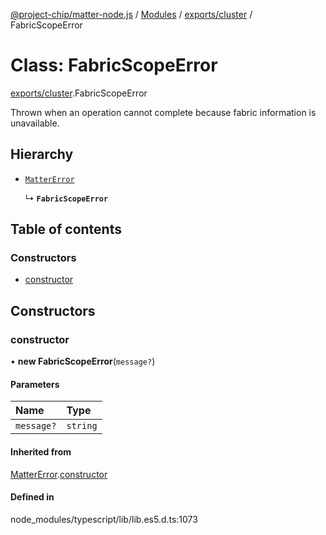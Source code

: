 [@project-chip/matter-node.js](../README.md) / [Modules](../modules.md) / [exports/cluster](../modules/exports_cluster.md) / FabricScopeError

# Class: FabricScopeError

[exports/cluster](../modules/exports_cluster.md).FabricScopeError

Thrown when an operation cannot complete because fabric information is
unavailable.

## Hierarchy

- [`MatterError`](exports_common.MatterError.md)

  ↳ **`FabricScopeError`**

## Table of contents

### Constructors

- [constructor](exports_cluster.FabricScopeError.md#constructor)

## Constructors

### constructor

• **new FabricScopeError**(`message?`)

#### Parameters

| Name | Type |
| :------ | :------ |
| `message?` | `string` |

#### Inherited from

[MatterError](exports_common.MatterError.md).[constructor](exports_common.MatterError.md#constructor)

#### Defined in

node_modules/typescript/lib/lib.es5.d.ts:1073

